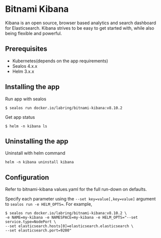 # Bitnami Kibana

Kibana is an open source, browser based analytics and search dashboard for Elasticsearch. Kibana strives to be easy to get started with, while also being flexible and powerful.

## Prerequisites

- Kubernetes(depends on the app requirements)
- Sealos 4.x.x
- Helm 3.x.x

## Installing the app

Run app with sealos

```shell
$ sealos run docker.io/labring/bitnami-kibana:v8.10.2
```

Get app status

```shell
$ helm -n kibana ls
```

## Uninstalling the app

Uninstall with helm command

```shell
helm -n kibana uninstall kibana
```

## Configuration

Refer to bitnami-kibana values.yaml for the full run-down on defaults.

Specify each parameter using the `--set key=value[,key=value]` argument to `sealos run -e HELM_OPTS=`. For example,

```shell
$ sealos run docker.io/labring/bitnami-kibana:v8.10.2 \
-e NAME=my-kibana -e NAMESPACE=my-kibana -e HELM_OPTS="--set service.type=NodePort \
--set elasticsearch.hosts[0]=elasticsearch.elasticsearch \
--set elasticsearch.port=9200"
```
